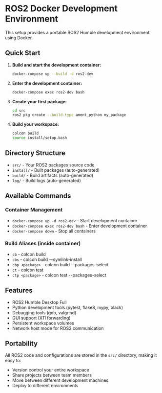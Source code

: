 # ROS2 Docker Development Environment

This setup provides a portable ROS2 Humble development environment using Docker.

## Quick Start

1. **Build and start the development container:**
   ```bash
   docker-compose up --build -d ros2-dev
   ```

2. **Enter the development container:**
   ```bash
   docker-compose exec ros2-dev bash
   ```

3. **Create your first package:**
   ```bash
   cd src
   ros2 pkg create --build-type ament_python my_package
   ```

4. **Build your workspace:**
   ```bash
   colcon build
   source install/setup.bash
   ```

## Directory Structure

- `src/` - Your ROS2 packages source code
- `install/` - Built packages (auto-generated)
- `build/` - Build artifacts (auto-generated) 
- `log/` - Build logs (auto-generated)

## Available Commands

### Container Management
- `docker-compose up -d ros2-dev` - Start development container
- `docker-compose exec ros2-dev bash` - Enter development container
- `docker-compose down` - Stop all containers

### Build Aliases (inside container)
- `cb` - colcon build
- `cbs` - colcon build --symlink-install
- `cbp <package>` - colcon build --packages-select
- `ct` - colcon test
- `ctp <package>` - colcon test --packages-select

## Features

- ROS2 Humble Desktop Full
- Python development tools (pytest, flake8, mypy, black)
- Debugging tools (gdb, valgrind)
- GUI support (X11 forwarding)
- Persistent workspace volumes
- Network host mode for ROS2 communication

## Portability

All ROS2 code and configurations are stored in the `src/` directory, making it easy to:
- Version control your entire workspace
- Share projects between team members  
- Move between different development machines
- Deploy to different environments